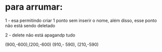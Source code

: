 # para arrumar:

1 - esa permitindo criar 1 ponto sem inserir o nome, além disso, esse ponto não está sendo deletado

2 - delete não está apagandp tudo


(900,-600),(200,-600) 
(910,- 590), (210,-590)